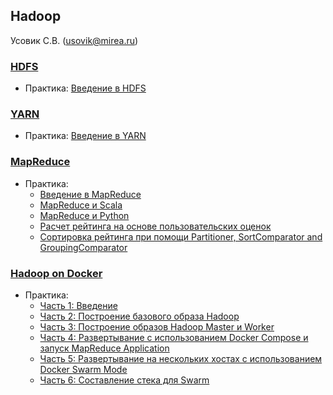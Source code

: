 ## Hadoop

Усовик С.В. (usovik@mirea.ru)



### <u>HDFS</u> 

- Практика: [Введение в HDFS](docs/hdfs_basics.md)



### <u>YARN</u>

- Практика: [Введение в YARN](docs/yarn_basics.md)



### <u>MapReduce</u>

- Практика:
    - [Введение в MapReduce](docs/mapreduce_basics.md)
    - [MapReduce и Scala](docs/mapreduce_scala.md)
    - [MapReduce и Python](docs/mapreduce_python.md)
    - [Расчет рейтинга на основе пользовательских оценок](docs/mapreduce_average_counters.md)
    - [Сортировка рейтинга при помощи Partitioner, SortComparator and GroupingComparator](docs/mapreduce_sorted_ratings.md)



### <u>Hadoop on Docker</u>

- Практика:
    - [Часть 1: Введение](docs/hadoop_docker_part_1.md)
    - [Часть 2: Построение базового образа Hadoop](docs/hadoop_docker_part_2.md)
    - [Часть 3: Построение образов Hadoop Master и Worker](docs/hadoop_docker_part_3.md)
    - [Часть 4: Развертывание с использованием Docker Compose и запуск MapReduce Application](docs/hadoop_docker_part_4.md)
    - [Часть 5: Развертывание на нескольких хостах с использованием Docker Swarm Mode](docs/hadoop_docker_part_5.md)
    - [Часть 6: Составление стека для Swarm](docs/hadoop_docker_part_6.md)

